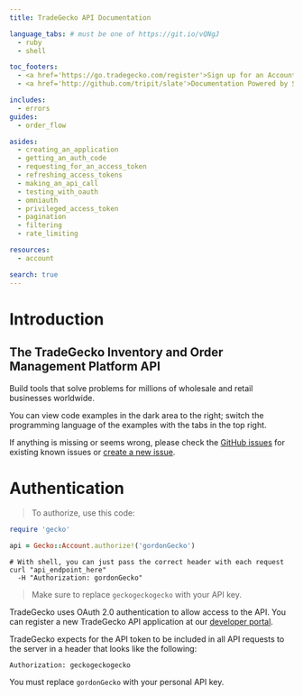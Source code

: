 ```yaml
---
title: TradeGecko API Documentation

language_tabs: # must be one of https://git.io/vQNgJ
  - ruby
  - shell

toc_footers:
  - <a href='https://go.tradegecko.com/register'>Sign up for an Account</a>
  - <a href='http://github.com/tripit/slate'>Documentation Powered by Slate</a>

includes:
  - errors
guides:
  - order_flow

asides:
  - creating_an_application
  - getting_an_auth_code
  - requesting_for_an_access_token
  - refreshing_access_tokens
  - making_an_api_call
  - testing_with_oauth
  - omniauth
  - privileged_access_token
  - pagination
  - filtering
  - rate_limiting

resources:
  - account

search: true
---
```


# Introduction

## The TradeGecko Inventory and Order Management Platform API

Build tools that solve problems for millions of wholesale and retail businesses worldwide.

You can view code examples in the dark area to the right; switch the programming language of the examples with the tabs in the top right.

If anything is missing or seems wrong, please check the [GitHub issues](https://github.com/tradegecko/smaug/issues)
for existing known issues or [create a new issue](https://github.com/tradegecko/smaug/issues/new).

# Authentication

> To authorize, use this code:

```ruby
require 'gecko'

api = Gecko::Account.authorize!('gordonGecko')
```

```shell
# With shell, you can just pass the correct header with each request
curl "api_endpoint_here"
  -H "Authorization: gordonGecko"
```


> Make sure to replace `geckogeckogecko` with your API key.

TradeGecko uses OAuth 2.0 authentication  to allow access to the API. 
You can register a new TradeGecko API application at our [developer portal](http://developer.tradegecko.com/).

TradeGecko expects for the API token to be included in all API requests to the server in a header that looks like the following:

`Authorization: geckogeckogecko`

<aside class="notice">
You must replace <code>gordonGecko</code> with your personal API key.
</aside>
